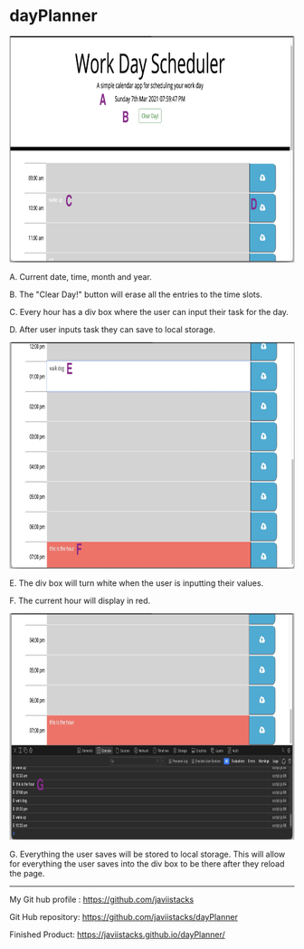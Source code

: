 # dayPlanner


<img src="readme/wd1.jpg" width="550" height="400" >

A. Current date, time, month and year.

B. The "Clear Day!" button will erase all the entries to the time slots. 

C. Every hour has a div box where the user can input their task for the day. 

D. After user inputs task they can save to local storage.

<img src="readme/wd2.jpg" width="550" height="400" >


E. The div box will turn white when the user is inputting their values. 

F. The current hour will display in red. 


<img src="readme/wd3.jpg" width="550" height="400" >

G. Everything the user saves will be stored to local storage. This will allow for everything the user saves into the div box to be there after they reload the page. 


--------------------------------------------------------------------------------------------------------------------------

My Git hub profile : https://github.com/javiistacks

Git Hub repository: https://github.com/javiistacks/dayPlanner

Finished Product: https://javiistacks.github.io/dayPlanner/
